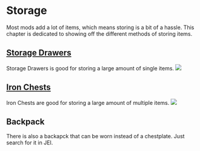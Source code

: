 # Storage

Most mods add a lot of items, which means storing is a bit of a hassle. This chapter is dedicated to showing off the different methods of storing items.

## [Storage Drawers](guide:storage_drawers)
Storage Drawers is good for storing a large amount of single items.
![](/storage_drawers/half.png)


## [Iron Chests](guide:iron_chests)
Iron Chests are good for storing a large amount of multiple items.
![](/iron_chests/main.png)

## Backpack
There is also a backapck that can be worn instead of a chestplate. Just search for it in JEI.
